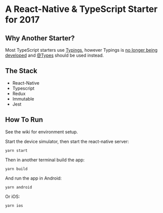 # A React-Native &amp; TypeScript Starter for 2017

## Why Another Starter?

Most TypeScript starters use [Typings](https://github.com/typings/typings), however Typings is 
[no longer being developed](https://github.com/typings/typings/issues/738) and 
[@Types](https://microsoft.github.io/TypeSearch/) should be used instead.

## The Stack

* React-Native
* Typescript
* Redux
* Immutable
* Jest

## How To Run

See the wiki for environment setup.

Start the device simulator, then start the react-native server:

```
yarn start
```

Then in another terminal build the app: 

```
yarn build
```

And run the app in Android:

```
yarn android
```

Or iOS:

```
yarn ios
```